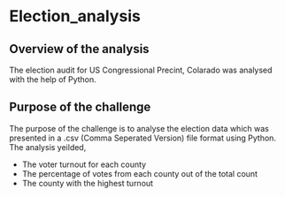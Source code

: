 # Election_analysis
## Overview of the analysis
The election audit for US Congressional Precint, Colarado was analysed with the help of Python.
## Purpose of the challenge
The purpose of the challenge is to analyse the election data which was presented in a .csv (Comma Seperated Version) file format using Python. The analysis yeilded,

* The voter turnout for each county
* The percentage of votes from each county out of the total count
* The county with the highest turnout
